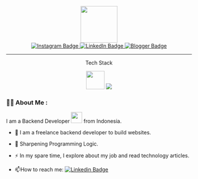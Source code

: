 <div id="header" align="center">
  <img src="https://media.giphy.com/media/M9gbBd9nbDrOTu1Mqx/giphy.gif" width="100"/>
  
  <div id="badges">
  <a href="https://www.instagram.com/novil.28">
    <img src="https://img.shields.io/badge/Instagram-purple?style=for-the-badge&logo=instagram&logoColor=white" alt="Instagram Badge"/>
  </a>
     <a href="https://www.linkedin.com/in/novil-nvl-2238a323b/">
    <img src="https://img.shields.io/badge/LinkedIn-blue?style=for-the-badge&logo=linkedin&logoColor=white" alt="LinkedIn Badge"/>
  </a>
  <a href="https://pelajaransekolahpintar.blogspot.com/">
    <img src="https://img.shields.io/badge/Blogger-orange?style=for-the-badge&logo=blogger&logoColor=white" alt="Blogger Badge"/>
  </a>
</div>
  
  <img src="https://komarev.com/ghpvc/?username=novilmahdi&style=flat-square&color=blue" alt=""/>
  
</div>

---

<p align="center">Tech Stack</p>


<p align="center">
 <img src="https://user-images.githubusercontent.com/93973382/206341704-e995295b-a0e8-4a0c-a854-114c099d3950.png" width="50" /)
  <a href="https://skillicons.dev">
    <img src="https://skillicons.dev/icons?i=php,laravel,html,css,tailwind,bootstrap,mysql,jquery&theme=light" />
   

  </a>
</p>

### :woman_technologist: About Me :

I am a Backend Developer <img src="https://media.giphy.com/media/WUlplcMpOCEmTGBtBW/giphy.gif" width="30"> from Indonesia.

- :telescope: I am a freelance backend developer to build websites.

- :seedling: Sharpening Programming Logic.

- :zap: In my spare time, I explore about my job and read technology articles.

- :mailbox:How to reach me: [![Linkedin Badge](https://img.shields.io/badge/-novil-blue?style=flat&logo=Linkedin&logoColor=white)](https://www.linkedin.com/in/novil-nvl-2238a323b/)
